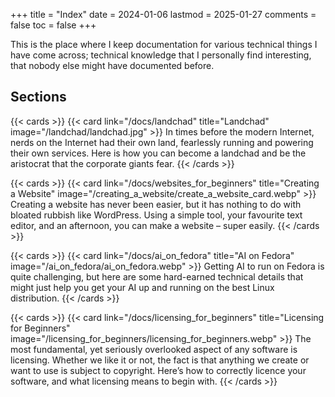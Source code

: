 +++
title = "Index"
date = 2024-01-06
lastmod = 2025-01-27
comments = false
toc = false
+++

This is the place where I keep documentation for various technical things I
have come across; technical knowledge that I personally find interesting, that
nobody else might have documented before.

## Sections

{{< cards >}}
  {{< card link="/docs/landchad" title="Landchad" image="/landchad/landchad.jpg" >}}
In times before the modern Internet, nerds on the Internet had their own land,
fearlessly running and powering their own services. Here is how you can become
a landchad and be the aristocrat that the corporate giants fear.
{{< /cards >}}

{{< cards >}}
  {{< card link="/docs/websites_for_beginners" title="Creating a Website" image="/creating_a_website/create_a_website_card.webp" >}}
Creating a website has never been easier, but it has nothing to do with bloated
rubbish like WordPress. Using a simple tool, your favourite text editor, and an
afternoon, you can make a website – super easily.
{{< /cards >}}

{{< cards >}}
  {{< card link="/docs/ai_on_fedora" title="AI on Fedora" image="/ai_on_fedora/ai_on_fedora.webp" >}}
Getting AI to run on Fedora is quite challenging, but here are some hard-earned
technical details that might just help you get your AI up and running on the
best Linux distribution.
{{< /cards >}}

{{< cards >}}
  {{< card link="/docs/licensing_for_beginners" title="Licensing for Beginners" image="/licensing_for_beginners/licensing_for_beginners.webp" >}}
The most fundamental, yet seriously overlooked aspect of any software is
licensing. Whether we like it or not, the fact is that anything we create or
want to use is subject to copyright. Here’s how to correctly licence your
software, and what licensing means to begin with.
{{< /cards >}}

